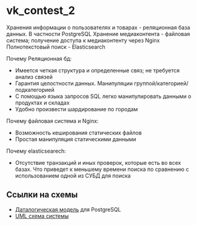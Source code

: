 # vk_contest_2

Хранения информации о пользователях и товарах - реляционная база данных. В частности PostgreSQL 
Хранение медиаконтента - файловая система; получение доступа к медиаконтенту через Nginx
Полнотекстовый поиск - Elasticsearch

Почему Реляционная бд:
- Имеется четкая структура и определенные связ; не требуется анализ связей
- Гарантия целостности данных. Манипуляции группой/категорией/подкатегорией
- С помощью языка запросов SQL легко манипулировать данными о продуктах и складах
- Удобно произвести шардирование по городам

Почему файловая система и Nginx:
- Возможность кеширования статических файлов
- Простая манипуляция статическими данными

Почему elasticsearech:
- Отсутствие транзакций и иных проверок, которые есть во всех базах. Что приведет к меньшему времени поиска по сравнению с использованием одной из СУБД для поиска

## Ссылки на схемы
- [Даталогическая модель](https://t.ly/g9Ybk) для PostgreSQL
- [UML схема системы](https://t.ly/PjYGP)
